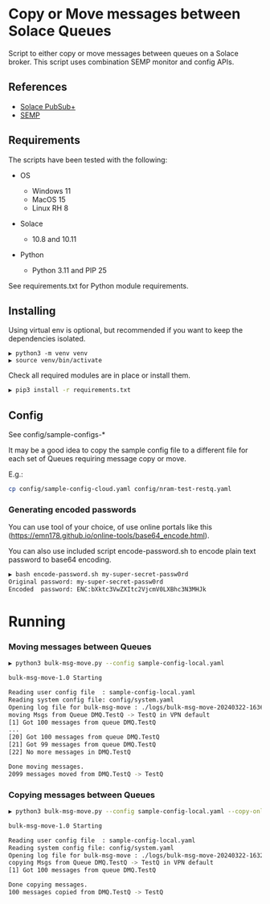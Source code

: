 # Copy or Move messages between Solace Queues

Script to either copy or move messages between queues on a Solace broker. This script uses combination SEMP monitor and config APIs.

## References

- [Solace PubSub+](https://docs.solace.com/Get-Started/get-started-lp.htm)
- [SEMP](https://docs.solace.com/Admin/SEMP/Using-SEMP.htm)

## Requirements

The scripts have been tested with the following:

- OS
  - Windows 11
  - MacOS 15
  - Linux RH 8

- Solace
  - 10.8 and 10.11

- Python
  - Python 3.11 and PIP 25

See requirements.txt for Python module requirements.

## Installing

Using virtual env is optional, but recommended if you want to keep the dependencies isolated.

``` text
▶ python3 -m venv venv
▶ source venv/bin/activate
```

Check all required modules are in place or install them.

``` bash
▶ pip3 install -r requirements.txt
```

## Config

See config/sample-configs-*

It may be a good idea to copy the sample config file to a different file for each set of Queues requiring message copy or move.

E.g.:

``` bash
cp config/sample-config-cloud.yaml config/nram-test-restq.yaml
```

### Generating encoded passwords

You can use tool of your choice, of use online portals like this (https://emn178.github.io/online-tools/base64_encode.html). 

You can also use included script encode-password.sh to encode plain text password to base64 encoding.

``` sh
▶ bash encode-password.sh my-super-secret-passw0rd
Original password: my-super-secret-passw0rd
Encoded  password: ENC:bXktc3VwZXItc2VjcmV0LXBhc3N3MHJk
```

# Running

### Moving messages between Queues

``` sh
▶ python3 bulk-msg-move.py --config sample-config-local.yaml            

bulk-msg-move-1.0 Starting

Reading user config file  : sample-config-local.yaml
Reading system config file: config/system.yaml
Opening log file for bulk-msg-move : ./logs/bulk-msg-move-20240322-163651.log
moving Msgs from Queue DMQ.TestQ -> TestQ in VPN default
[1] Got 100 messages from queue DMQ.TestQ
...
[20] Got 100 messages from queue DMQ.TestQ
[21] Got 99 messages from queue DMQ.TestQ
[22] No more messages in DMQ.TestQ

Done moving messages.
2099 messages moved from DMQ.TestQ -> TestQ
 ```

### Copying messages between Queues

``` sh
▶ python3 bulk-msg-move.py --config sample-config-local.yaml --copy-only

bulk-msg-move-1.0 Starting

Reading user config file  : sample-config-local.yaml
Reading system config file: config/system.yaml
Opening log file for bulk-msg-move : ./logs/bulk-msg-move-20240322-163229.log
copying Msgs from Queue DMQ.TestQ -> TestQ in VPN default
[1] Got 100 messages from queue DMQ.TestQ

Done copying messages.
100 messages copied from DMQ.TestQ -> TestQ
```
